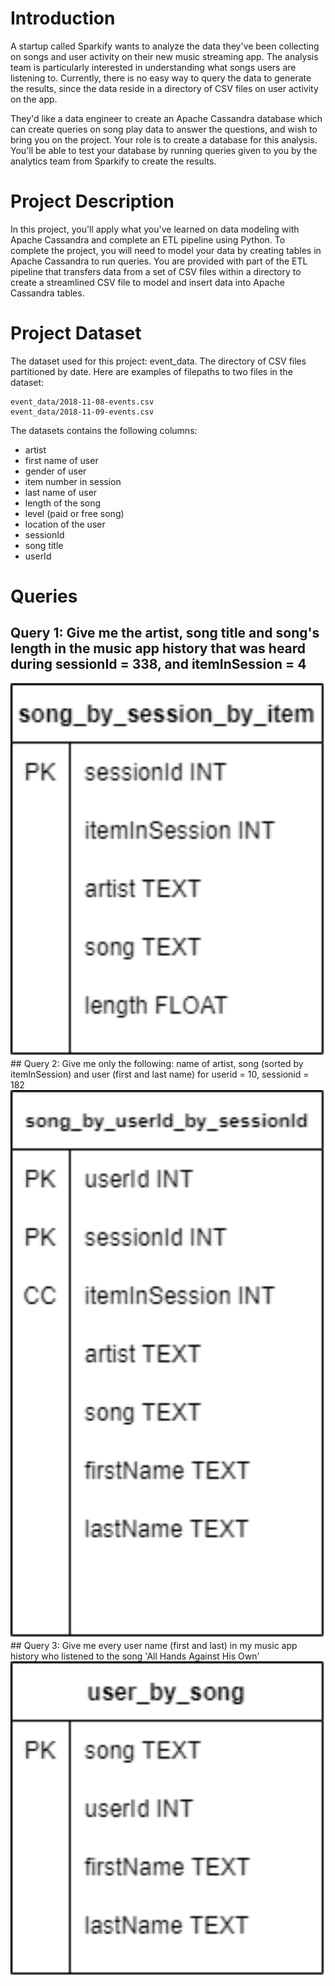 # Introduction 
A startup called Sparkify wants to analyze the data they've been collecting on songs and user activity on their new music streaming app. The analysis team is particularly interested in understanding what songs users are listening to. Currently, there is no easy way to query the data to generate the results, since the data reside in a directory of CSV files on user activity on the app.

They'd like a data engineer to create an Apache Cassandra database which can create queries on song play data to answer the questions, and wish to bring you on the project. Your role is to create a database for this analysis. You'll be able to test your database by running queries given to you by the analytics team from Sparkify to create the results.

# Project Description
In this project, you'll apply what you've learned on data modeling with Apache Cassandra and complete an ETL pipeline using Python. To complete the project, you will need to model your data by creating tables in Apache Cassandra to run queries. You are provided with part of the ETL pipeline that transfers data from a set of CSV files within a directory to create a streamlined CSV file to model and insert data into Apache Cassandra tables.

# Project Dataset
The dataset used for this project: event_data. The directory of CSV files partitioned by date. Here are examples of filepaths to two files in the dataset:
```
event_data/2018-11-08-events.csv
event_data/2018-11-09-events.csv
```
The datasets contains the following columns:
- artist
- first name of user
- gender of user
- item number in session
- last name of user
- length of the song
- level (paid or free song)
- location of the user
- sessionId
- song title
- userId

# Queries
## Query 1: Give me the artist, song title and song's length in the music app history that was heard during sessionId = 338, and itemInSession = 4
<img src="query1.png" alt="query1" width="800"/>
## Query 2: Give me only the following: name of artist, song (sorted by itemInSession) and user (first and last name) for userid = 10, sessionid = 182
<img src="query2.png" alt="query2" width="800"/>
## Query 3: Give me every user name (first and last) in my music app history who listened to the song 'All Hands Against His Own'
<img src="query3.png" alt="query3" width="800"/>
